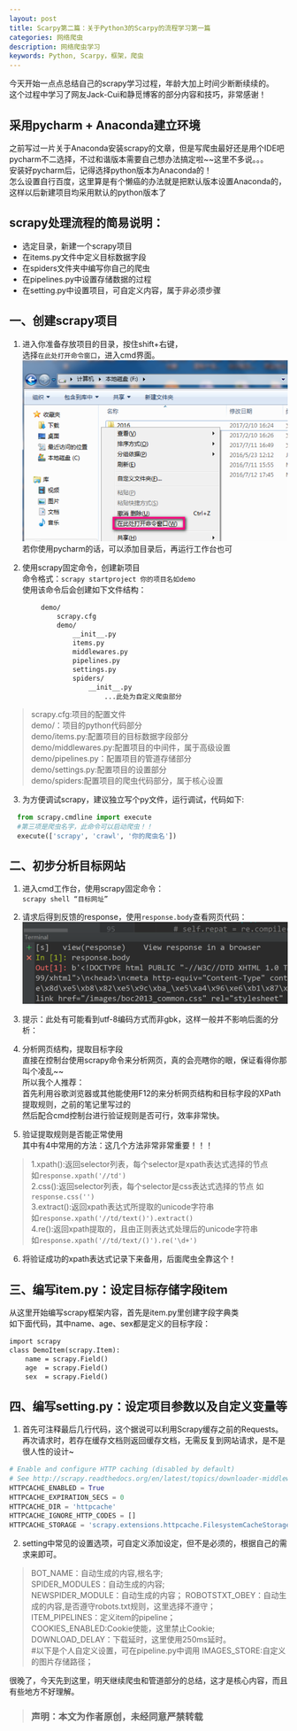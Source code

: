 ```yaml
---
layout: post
title: Scarpy第二篇：关于Python3的Scarpy的流程学习第一篇
categories: 网络爬虫
description: 网络爬虫学习
keywords: Python, Scarpy，框架，爬虫
---
```


今天开始一点点总结自己的scrapy学习过程，年龄大加上时间少断断续续的。  
这个过程中学习了网友Jack-Cui和静觅博客的部分内容和技巧，非常感谢！
## 采用pycharm + Anaconda建立环境
之前写过一片关于Anaconda安装scrapy的文章，但是写爬虫最好还是用个IDE吧  
pycharm不二选择，不过和谐版本需要自己想办法搞定啦~~这里不多说。。。  
安装好pycharm后，记得选择python版本为Anaconda的！  
怎么设置自行百度，这里算是有个懒癌的办法就是把默认版本设置Anaconda的，这样以后新建项目均采用默认的python版本了

## scrapy处理流程的简易说明：
- 选定目录，新建一个scrapy项目
- 在items.py文件中定义目标数据字段
- 在spiders文件夹中编写你自己的爬虫
- 在pipelines.py中设置存储数据的过程
- 在setting.py中设置项目，可自定义内容，属于非必须步骤


## 一、创建scrapy项目

1. 进入你准备存放项目的目录，按住shift+右键，  
选择`在此处打开命令窗口`，进入cmd界面。  
![map1](/images/blog/2017-07-31_0.png)
若你使用pycharm的话，可以添加目录后，再运行工作台也可

2. 使用scrapy固定命令，创建新项目  
命令格式：`scrapy startproject 你的项目名如demo`  
使用该命令后会创建如下文件结构：  
```
    	demo/  
    		scrapy.cfg  
    		demo/  
    			__init__.py  
    			items.py  
    			middlewares.py  
    			pipelines.py  
    			settings.py  
    			spiders/  
    				__init__.py  
    					...此处为自定义爬虫部分  
```
>scrapy.cfg:项目的配置文件  
demo/：项目的python代码部分  
demo/items.py:配置项目的目标数据字段部分  
demo/middlewares.py:配置项目的中间件，属于高级设置  
demo/pipelines.py：配置项目的管道存储部分  
demo/settings.py:配置项目的设置部分  
demo/spiders:配置项目的爬虫代码部分，属于核心设置  

3. 为方便调试scrapy，建议独立写个py文件，运行调试，代码如下:  

```python
  from scrapy.cmdline import execute
  #第三项是爬虫名字，此命令可以启动爬虫！！
  execute(['scrapy', 'crawl', '你的爬虫名'])
```


## 二、初步分析目标网站   
1. 进入cmd工作台，使用scrapy固定命令：  
`scrapy shell “目标网址” `  
2. 请求后得到反馈的response，使用`response.body`查看网页代码：  
![map3](/images/blog/2017-07-31_1.png)  

3. 提示：此处有可能看到utf-8编码方式而非gbk，这样一般并不影响后面的分析：
4. 分析网页结构，提取目标字段  
直接在控制台使用scrapy命令来分析网页，真的会亮瞎你的眼，保证看得你那叫个凌乱~~  
所以我个人推荐：  
首先利用谷歌浏览器或其他能使用F12的来分析网页结构和目标字段的XPath提取规则，之前的笔记里写过的  
然后配合cmd控制台进行验证规则是否可行，效率非常快。
5. 验证提取规则是否能正常使用  
其中有4中常用的方法：这几个方法非常非常重要！！！

> 1.xpath():返回selector列表，每个selector是xpath表达式选择的节点  
如`response.xpath('//td')`  
2.css():返回selector列表，每个selector是css表达式选择的节点
如`response.css('')`  
3.extract():返回xpath表达式所提取的unicode字符串  
如`response.xpath('//td/text()').extract()`  
4.re():返回xpath提取的，且由正则表达式处理后的unicode字符串  
如`response.xpath('//td/text/()').re('\d+')`

6. 将验证成功的xpath表达式记录下来备用，后面爬虫全靠这个！  

## 三、编写item.py：设定目标存储字段item
从这里开始编写scrapy框架内容，首先是item.py里创建字段字典类  
如下面代码，其中name、age、sex都是定义的目标字段：

    import scrapy
    class DemoItem(scrapy.Item):
    	name = scrapy.Field()
    	age  = scrapy.Field()
    	sex  = scrapy.Field()

## 四、编写setting.py：设定项目参数以及自定义变量等
1. 首先可注释最后几行代码，这个据说可以利用Scrapy缓存之前的Requests。再次请求时，若存在缓存文档则返回缓存文档，无需反复到网站请求，是不是很人性的设计~
```python
# Enable and configure HTTP caching (disabled by default)
# See http://scrapy.readthedocs.org/en/latest/topics/downloader-middleware.html#httpcache-middleware-settings
HTTPCACHE_ENABLED = True
HTTPCACHE_EXPIRATION_SECS = 0
HTTPCACHE_DIR = 'httpcache'
HTTPCACHE_IGNORE_HTTP_CODES = []
HTTPCACHE_STORAGE = 'scrapy.extensions.httpcache.FilesystemCacheStorage'
```
2. setting中常见的设置选项，可自定义添加设定，但不是必须的，根据自己的需求来即可。
>BOT_NAME：自动生成的内容,根名字;  
SPIDER_MODULES：自动生成的内容;  
NEWSPIDER_MODULE：自动生成的内容；
ROBOTSTXT_OBEY：自动生成的内容,是否遵守robots.txt规则，这里选择不遵守；  
ITEM_PIPELINES：定义item的pipeline；  
COOKIES_ENABLED:Cookie使能，这里禁止Cookie;  
DOWNLOAD_DELAY：下载延时，这里使用250ms延时。  
#以下是个人自定义设置，可在pipeline.py中调用
IMAGES_STORE:自定义的图片存储路径；  

很晚了，今天先到这里，明天继续爬虫和管道部分的总结，这才是核心内容，而且有些地方不好理解。
> ### 声明：本文为作者原创，未经同意严禁转载
